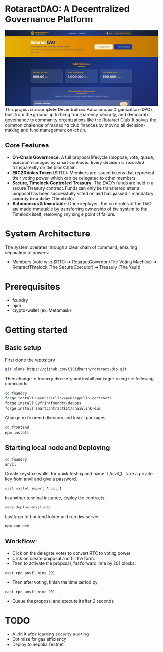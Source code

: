 # RotaractDAO: A Decentralized Governance Platform
![Dashboard](./images/dashboard.png)
This project is a complete Decentralized Autonomous Organization (DAO) built from the ground up to bring transparency, security, and democratic governance to community organizations like the Rotaract Club. It solves the common challenge of managing club finances by moving all decision-making and fund management on-chain.

## Core Features
- **On-Chain Governance**: A full proposal lifecycle (propose, vote, queue, execute) managed by smart contracts. Every decision is recorded transparently on the blockchain.
- **ERC20Votes Token** ($RTC): Members are issued tokens that represent their voting power, which can be delegated to other members.
- **Secure, Timelock-Controlled Treasury**: The DAO's funds are held in a secure Treasury contract. Funds can only be transferred after a proposal has been successfully voted on and has passed a mandatory security time delay (Timelock).
- **Autonomous & Immutable**: Once deployed, the core rules of the DAO are made immutable by transferring ownership of the system to the Timelock itself, removing any single point of failure.

# System Architecture
The system operates through a clear chain of command, ensuring separation of powers:
- Members (vote with $RTC) ➔ RotaractGovernor (The Voting Machine) ➔ RotaractTimelock (The Secure Executor) ➔ Treasury (The Vault)

# Prerequisites
- foundry
- npm
- crypto-wallet (ex: Metamask)

# Getting started
## Basic setup
First clone the repository
```bash
git clone https://github.com/CjSidharth/rotaract-dao.git
```
Then change to foundry directory and install packages using the following commands:
```bash
cd foundry
forge install OpenZeppelin/openzeppelin-contracts
forge install Cyfrin/foundry-devops
forge install smartcontractkit/chainlink-evm                 
```
Change to frontend directory and install packages:
```bash
cd frontend
npm install
```



## Starting local node and Deploying
```bash
cd foundry
anvil
```
Create keystore wallet for quick testing and name it Anvil_1.
Take a private key from anvil and give a password.
```bash
cast wallet import Anvil_1
```
In another terminal instance, deploy the contracts:
```bash
make deploy-anvil-dao
```
Lastly go to frontend folder and run dev server:
```bash
npm run dev
```

## Workflow:
- Click on the delegate votes to convert RTC to voting power
- Click on create proposal and fill the form.
- Then to activate the proposal, fastforward time by 201 blocks:
```bash
cast rpc anvil_mine 201
```
- Then after voting, finish the time period by:
```bash
cast rpc anvil_mine 201
```
- Queue the proposal and execute it after 2 seconds.

# TODO
- Audit it after learning security auditing
- Optimize for gas efficiency
- Deploy to Sepolia Testnet

